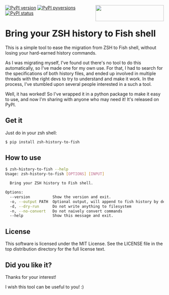 [<img align="right" src="https://cdn.buymeacoffee.com/buttons/default-orange.png" width="217px" height="51x">](https://www.buymeacoffee.com/rsalmei)

[![PyPI version](https://img.shields.io/pypi/v/zsh-history-to-fish.svg)](https://pypi.python.org/pypi/zsh-history-to-fish/)
[![PyPI pyversions](https://img.shields.io/pypi/pyversions/zsh-history-to-fish.svg)](https://pypi.python.org/pypi/zsh-history-to-fish/)
[![PyPI status](https://img.shields.io/pypi/status/zsh-history-to-fish.svg)](https://pypi.python.org/pypi/zsh-history-to-fish/)


# Bring your ZSH history to Fish shell

This is a simple tool to ease the migration from ZSH to Fish shell, without losing your hard-earned history commands.

As I was migrating myself, I've found out there's no tool to do this automatically, so I've made one for my own use.
For that, I had to search for the specifications of both history files, and ended up involved in multiple threads with the right devs to try to understand and make it work.
In the process, I've stumbled upon several people interested in a such a tool.

Well, it has worked! So I've wrapped it in a python package to make it easy to use, and now I'm sharing with anyone who may need it! It's released on PyPI.


## Get it

Just do in your zsh shell:

```bash
$ pip install zsh-history-to-fish
```


## How to use

```bash
$ zsh-history-to-fish --help
Usage: zsh-history-to-fish [OPTIONS] [INPUT]

  Bring your ZSH history to Fish shell.

Options:
  --version          Show the version and exit.
  -o, --output PATH  Optional output, will append to fish history by default
  -d, --dry-run      Do not write anything to filesystem
  -n, --no-convert   Do not naively convert commands
  --help             Show this message and exit.
```


## License
This software is licensed under the MIT License. See the LICENSE file in the top distribution directory for the full license text.


## Did you like it?

Thanks for your interest!

I wish this tool can be useful to you! :)
